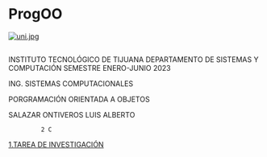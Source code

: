 # ProgOO
[![uni.jpg](https://i.postimg.cc/c4zvqMD1/uni.jpg)](https://postimg.cc/TprdgmMB)
##
INSTITUTO TECNOLÓGICO DE TIJUANA
DEPARTAMENTO DE SISTEMAS Y COMPUTACIÓN
SEMESTRE ENERO-JUNIO 2023

ING. SISTEMAS COMPUTACIONALES

PORGRAMACIÓN ORIENTADA A OBJETOS

SALAZAR ONTIVEROS LUIS ALBERTO 

             2 C 
             



[1.TAREA DE INVESTIGACIÓN ](./ParadigmaOO/Readme.md)
